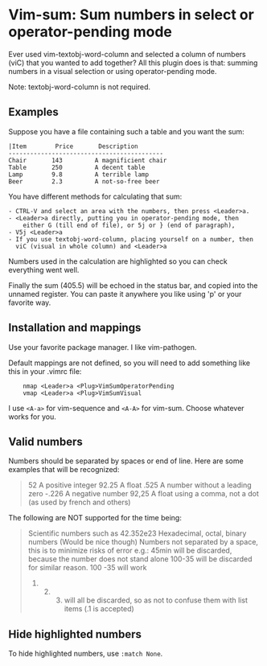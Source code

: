 Vim-sum: Sum numbers in select or operator-pending mode
=======================================================

Ever used vim-textobj-word-column and selected a column of numbers (viC) that you
wanted to add together? All this plugin does is that: summing numbers in
a visual selection or using operator-pending mode.

Note: textobj-word-column is not required. 

Examples
--------

Suppose you have a file containing such a table and you want the sum:

    |Item        Price       Description
    -------------------------------------------
    Chair       143         A magnificient chair
    Table       250         A decent table
    Lamp        9.8         A terrible lamp
    Beer        2.3         A not-so-free beer

You have different methods for calculating that sum:

    - CTRL-V and select an area with the numbers, then press <Leader>a.
    - <Leader>a directly, putting you in operator-pending mode, then
        either G (till end of file), or 5j or } (end of paragraph),
    - V5j <Leader>a
    - If you use textobj-word-column, placing yourself on a number, then
      viC (visual in whole column) and <Leader>a

Numbers used in the calculation are highlighted so you can check everything
went well.

Finally the sum (405.5) will be echoed in the status bar, and copied into 
the unnamed register. You can paste it anywhere you like using 'p' or your
favorite way.

Installation and mappings
-------------------------

Use your favorite package manager. I like vim-pathogen.

Default mappings are not defined, so you will need to add something like this
in your .vimrc file:

```
    nmap <Leader>a <Plug>VimSumOperatorPending
    vmap <Leader>a <Plug>VimSumVisual
```

I use `<A-a>` for vim-sequence and `<A-A>` for vim-sum. Choose whatever works
for you.

Valid numbers
-------------

Numbers should be separated by spaces or end of line. 
Here are some examples that will be recognized:

>    52         A positive integer
>    92.25      A float
>    .525       A number without a leading zero
>    -.226      A negative number
>    92,25      A float using a comma, not a dot (as used by french and others)

The following are NOT supported for the time being:

>    Scientific numbers such as 42.352e23
>    Hexadecimal, octal, binary numbers (Would be nice though) 
>    Numbers not separated by a space, this is to minimize risks of error e.g.:
>    45min    will be discarded, because the number does not stand alone
>    100-35   will be discarded for similar reason. 100 -35 will work
>    1. 2. 3. will all be discarded, so as not to confuse them with list 
>             items (.1 is accepted)

Hide highlighted numbers
------------------------

To hide highlighted numbers, use `:match None`.


